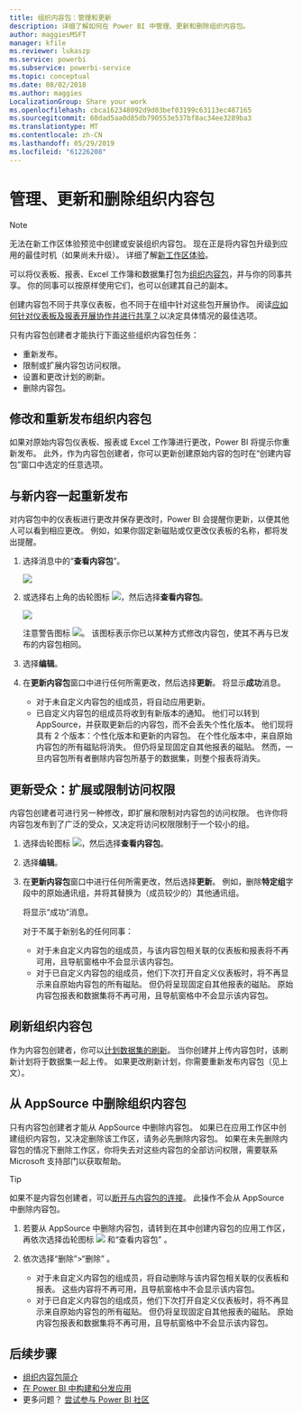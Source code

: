 ```yaml
---
title: 组织内容包：管理和更新
description: 详细了解如何在 Power BI 中管理、更新和删除组织内容包。
author: maggiesMSFT
manager: kfile
ms.reviewer: lukaszp
ms.service: powerbi
ms.subservice: powerbi-service
ms.topic: conceptual
ms.date: 08/02/2018
ms.author: maggies
LocalizationGroup: Share your work
ms.openlocfilehash: cbca162348092d9d03bef03199c63113ec487165
ms.sourcegitcommit: 60dad5aa0d85db790553e537bf8ac34ee3289ba3
ms.translationtype: MT
ms.contentlocale: zh-CN
ms.lasthandoff: 05/29/2019
ms.locfileid: "61226208"
---
```

# <a name="manage-update-and-delete-organizational-content-packs"></a>管理、更新和删除组织内容包
> [!NOTE]
> 无法在新工作区体验预览中创建或安装组织内容包。 现在正是将内容包升级到应用的最佳时机（如果尚未升级）。 详细了解[新工作区体验](service-create-the-new-workspaces.md)。
> 

可以将仪表板、报表、Excel 工作簿和数据集打包为[组织内容包](service-organizational-content-pack-introduction.md)，并与你的同事共享。 你的同事可以按原样使用它们，也可以创建其自己的副本。

创建内容包不同于共享仪表板，也不同于在组中针对这些包开展协作。 阅读[应如何针对仪表板及报表开展协作并进行共享？](service-how-to-collaborate-distribute-dashboards-reports.md)以决定具体情况的最佳选项。

只有内容包创建者才能执行下面这些组织内容包任务：

* 重新发布。
* 限制或扩展内容包访问权限。
* 设置和更改计划的刷新。
* 删除内容包。

## <a name="modify-and-re-publish-an-organizational-content-pack"></a>修改和重新发布组织内容包
如果对原始内容包仪表板、报表或 Excel 工作簿进行更改，Power BI 将提示你重新发布。 此外，作为内容包创建者，你可以更新创建原始内容的包时在“创建内容包”窗口中选定的任意选项。 

## <a name="republish-with-new-content"></a>与新内容一起重新发布
对内容包中的仪表板进行更改并保存更改时，Power BI 会提醒你更新，以便其他人可以看到相应更改。 例如，如果你固定新磁贴或仅更改仪表板的名称，都将发出提醒。

1. 选择消息中的“**查看内容包**”。
   
   ![](media/service-organizational-content-pack-manage-update-delete/pbi_contpkchangesmessage.png)
2. 或选择右上角的齿轮图标 ![](media/service-organizational-content-pack-manage-update-delete/cog.png)，然后选择**查看内容包**。
   
   ![](media/service-organizational-content-pack-manage-update-delete/pbi_contpkview.png)
   
   注意警告图标 ![](media/service-organizational-content-pack-manage-update-delete/pbi_contpkwarningicon.png)。  该图标表示你已以某种方式修改内容包，使其不再与已发布的内容包相同。
3. 选择**编辑**。  
4. 在**更新内容包**窗口中进行任何所需更改，然后选择**更新**。 将显示**成功**消息。
   
   * 对于未自定义内容包的组成员，将自动应用更新。
   * 已自定义内容包的组成员将收到有新版本的通知。  他们可以转到 AppSource，并获取更新后的内容包，而不会丢失个性化版本。  他们现将具有 2 个版本：个性化版本和更新的内容包。  在个性化版本中，来自原始内容包的所有磁贴将消失。  但仍将呈现固定自其他报表的磁贴。 然而，一旦内容包所有者删除内容包所基于的数据集，则整个报表将消失。  

## <a name="update-the-audience-expand-or-restrict-access"></a>更新受众：扩展或限制访问权限
内容包创建者可进行另一种修改，即扩展和限制对内容包的访问权限。  也许你将内容包发布到了广泛的受众，又决定将访问权限限制于一个较小的组。  

1. 选择齿轮图标 ![](media/service-organizational-content-pack-manage-update-delete/cog.png)，然后选择**查看内容包**。
2. 选择**编辑**。 
3. 在**更新内容包**窗口中进行任何所需更改，然后选择**更新**。 例如，删除**特定组**字段中的原始通讯组，并将其替换为（成员较少的）其他通讯组。
   
   将显示“成功”消息。
   
   对于不属于新别名的任何同事：
   
   * 对于未自定义内容包的组成员，与该内容包相关联的仪表板和报表将不再可用，且导航窗格中不会显示该内容包。
   * 对于已自定义内容包的组成员，他们下次打开自定义仪表板时，将不再显示来自原始内容包的所有磁贴。  但仍将呈现固定自其他报表的磁贴。 原始内容包报表和数据集将不再可用，且导航窗格中不会显示该内容包。   

## <a name="refresh-an-organizational-content-pack"></a>刷新组织内容包
作为内容包创建者，你可以[计划数据集的刷新](refresh-data.md)。  当你创建并上传内容包时，该刷新计划将于数据集一起上传。 如果更改刷新计划，你需要重新发布内容包（见上文）。

## <a name="delete-an-organizational-content-pack-from-appsource"></a>从 AppSource 中删除组织内容包
只有内容包创建者才能从 AppSource 中删除内容包。 如果已在应用工作区中创建组织内容包，又决定删除该工作区，请务必先删除内容包。 如果在未先删除内容包的情况下删除工作区，你将失去对这些内容包的全部访问权限，需要联系 Microsoft 支持部门以获取帮助。 

> [!TIP]
> 如果不是内容包创建者，可以[断开与内容包的连接](service-organizational-content-pack-disconnect.md)。 此操作不会从 AppSource 中删除内容包。
> 
> 

1. 若要从 AppSource 中删除内容包，请转到在其中创建内容包的应用工作区，再依次选择齿轮图标 ![](media/service-organizational-content-pack-manage-update-delete/cog.png) 和“查看内容包”  。
2. 依次选择“删除”\>“删除”  。 
   
   * 对于未自定义内容包的组成员，将自动删除与该内容包相关联的仪表板和报表。 这些内容将不再可用，且导航窗格中不会显示该内容包。
   * 对于已自定义内容包的组成员，他们下次打开自定义仪表板时，将不再显示来自原始内容包的所有磁贴。  但仍将呈现固定自其他报表的磁贴。 原始内容包报表和数据集将不再可用，且导航窗格中不会显示该内容包。   

## <a name="next-steps"></a>后续步骤
* [组织内容包简介](service-organizational-content-pack-introduction.md)
* [在 Power BI 中构建和分发应用](service-create-distribute-apps.md) 
* 更多问题？ [尝试参与 Power BI 社区](http://community.powerbi.com/)

